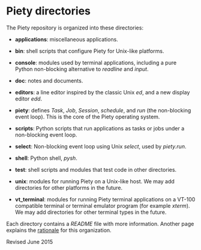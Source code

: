 
Piety directories
=================

The Piety repository is organized into these directories:

- **applications**: miscellaneous applications.

- **bin**: shell scripts that configure Piety for Unix-like platforms.

- **console**: modules used by terminal applications, including a pure
    Python non-blocking alternative to *readline* and *input*.

- **doc**: notes and documents.

- **editors**: a line editor inspired by the classic Unix *ed*, and a
    new display editor *edd*.

- **piety**: defines *Task*, *Job*, *Session*, *schedule*, and *run*
    (the non-blocking event loop).  This is the core of the Piety
    operating system.

- **scripts**: Python scripts that run applications as tasks or jobs
    under a non-blocking event loop.

- **select**: Non-blocking event loop using Unix *select*, used by *piety.run*.

- **shell**: Python shell, *pysh*.

- **test**: shell scripts and modules that test code in other
     directories.

- **unix**: modules for running Piety on a Unix-like host.
     We may add directories for other platforms in the future.

- **vt_terminal**: modules for running Piety terminal applications on
    a VT-100 compatible terminal or terminal emulator program (for
    example *xterm*).  We may add directories for other terminal types in
    the future.

Each directory contains a *README* file with more information.
Another page explains the [rationale](modules.md) for this organization.

Revised June 2015


